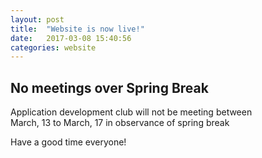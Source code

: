 ```yaml
---
layout: post
title:  "Website is now live!"
date:   2017-03-08 15:40:56
categories: website
---
```


<h2>No meetings over Spring Break</h2>
<p>
Application development club will not be meeting between<br>
March, 13 to March, 17 in observance of spring break
<p> Have a good time everyone!